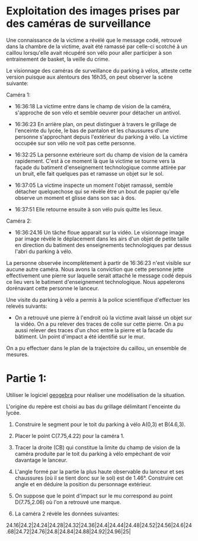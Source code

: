 Exploitation des images prises par des caméras de surveillance
=============================================================

Une connaissance de la victime a révélé que le message codé, retrouvé dans la chambre de la victime, avait été ramassé par celle-ci scotché à un caillou lorsqu'elle avait récupéré son vélo pour aller participer à son entrainement de basket, la veille du crime.

Le visionnage des caméras de surveillance du parking à vélos, atteste cette version puisque aux alentours des 16h35, on peut observer la scène suivante:

Caméra 1:

- 16:36:18 La victime entre dans le champ de vision de la caméra, s'approche de son vélo et semble oeuvrer pour détacher un antivol.

- 16:36:23 En arrière plan, on peut distinguer à travers le grillage de l'enceinte du lycée, le bas de pantalon et les chaussures d'une personne s'approchant depuis l'extérieur du parking à vélo. La victime occupée sur son vélo ne voit pas cette personne.

- 16:32:25 La personne extérieure sort du champ de vision de la caméra rapidement. C'est à ce moment là que la victime se tourne vers la façade du batiment d'enseignement technologique comme attirée par un bruit, elle fait quelques pas et ramasse un objet sur le sol.

- 16:37:05 La victime inspecte un moment l'objet ramassé, semble détacher quelquechose qui se révèle être un bout de papier qu'elle observe un moment et glisse dans son sac à dos.

- 16:37:51 Elle retourne ensuite à son vélo puis quitte les lieux.

Caméra 2:

- 16:36:24.16 Un tâche floue apparait sur la vidéo. Le visionnage image par image révèle le déplacement dans les airs d'un objet de petite taille en direction du batiment des enseignements technologiques par dessus l'abri du parking à vélo.

La personne observée incomplètement à partir de 16:36:23 n'est visible sur aucune autre caméra. Nous avons la conviction que cette personne jette effectivement une pierre sur laquelle serait attaché le message codé depuis ce lieu vers le batiment
d'enseignement technologique. Nous appelerons dorénavant cette personne le lanceur.

Une visite du parking à vélo a permis à la police scientifique d'effectuer les relevés suivants:

- On a retrouvé une pierre à l'endroit où la victime avait laissé un objet sur la vidéo. On a pu relever des traces de colle sur cette pierre. On a pu aussi relever des traces d'un choc entre la pierre et la facade du bâtiment. Un point d'impact a été identifié sur le mur.

On a pu effectuer dans le plan de la trajectoire du caillou, un ensemble de mesures.

Partie 1:
========

Utiliser le logiciel [geogebra](https://www.geogebra.org/) pour réaliser une modélisation de la situation.

L'origine du repère est choisi au bas du grillage délimitant l'enceinte du lycée.

1. Construire le segment pour le toit du parking à vélo A(0,3) et B(4.6,3).

1. Placer le point C(7.75,4.22) pour la caméra 1.

1. Tracer la droite (CB) qui constitue la limite du champ de vision de la caméra produite par le toit du parking à vélo empèchant de voir davantage le lanceur.

1. L'angle formé par la partie la plus haute observable du lanceur et ses chaussures (où il se tient donc sur le sol) est de 1.46°. Construire cet angle et en déduire la position du personnage extérieur.

1. On suppose que le point d'impact sur le mu correspond au point D(7.75,2.06) où l'on a retrouvé une marque.

1. La caméra 2 révèle les données suivantes:

24.16|24.2|24.24|24.28|24.32|24.36|24.4|24.44|24.48|24.52|24.56|24.6|24.68|24.72|24.76|24.8|24.84|24.88|24.92|24.96|25|

